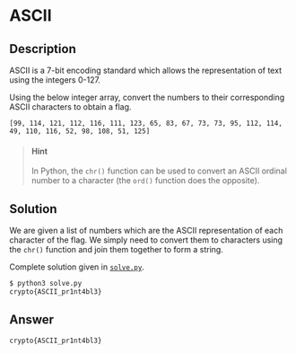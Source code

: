 # ASCII

## Description

ASCII is a 7-bit encoding standard which allows the representation of text using the integers 0-127.  

Using the below integer array, convert the numbers to their corresponding ASCII characters to obtain a flag.  

`[99, 114, 121, 112, 116, 111, 123, 65, 83, 67, 73, 73, 95, 112, 114, 49, 110, 116, 52, 98, 108, 51, 125]`  

> #### Hint
> 
> In Python, the `chr()` function can be used to convert an ASCII ordinal number to a character (the `ord()` function does the opposite).

## Solution

We are given a list of numbers which are the ASCII representation of each character of the flag. We simply need to convert them to characters using the `chr()` function and join them together to form a string. 

Complete solution given in [`solve.py`](./solve.py).

```bash
$ python3 solve.py            
crypto{ASCII_pr1nt4bl3}
```

## Answer

`crypto{ASCII_pr1nt4bl3}`
